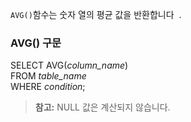 `AVG()`함수는 숫자 열의 평균 값을 반환합니다  .

### AVG() 구문

SELECT AVG(_column_name_)  
FROM _table_name_  
WHERE _condition_;

> **참고:** NULL 값은 계산되지 않습니다.